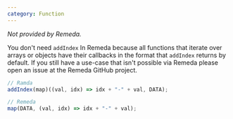 ```yaml
---
category: Function
---
```


_Not provided by Remeda._

You don't need `addIndex` In Remeda because all functions that iterate over
arrays or objects have their callbacks in the format that `addIndex` returns by
default. If you still have a use-case that isn't possible via Remeda please open
an issue at the Remeda GitHub project.

```ts
// Ramda
addIndex(map)((val, idx) => idx + "-" + val, DATA);

// Remeda
map(DATA, (val, idx) => idx + "-" + val);
```
